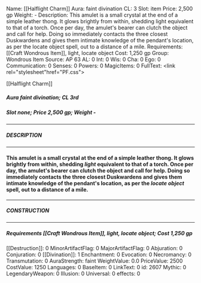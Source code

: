 Name: [[Halflight Charm]]
Aura: faint divination
CL: 3
Slot: item
Price: 2,500 gp
Weight: -
Description: This amulet is a small crystal at the end of a simple leather thong. It glows brightly from within, shedding light equivalent to that of a torch. Once per day, the amulet's bearer can clutch the object and call for help. Doing so immediately contacts the three closest Duskwardens and gives them intimate knowledge of the pendant's location, as per the locate object spell, out to a distance of a mile.
Requirements: [[Craft Wondrous Item]], light, locate object
Cost: 1,250 gp
Group: Wondrous Item
Source: AP 63
AL: 0
Int: 0
Wis: 0
Cha: 0
Ego: 0
Communication: 0
Senses: 0
Powers: 0
MagicItems: 0
FullText: <link rel="stylesheet"href="PF.css"><div class="heading"><p class="alignleft">[[Halflight Charm]]</p><div style="clear: both;"></div></div><div><h5><b>Aura </b>faint divination; <b>CL </b>3rd</h5><h5><b>Slot </b>none; <b>Price </b>2,500 gp; <b>Weight </b>-</h5></div><hr/><div><h5><b>DESCRIPTION</b></h5></div><hr/><div><h4><p>This amulet is a small crystal at the end of a simple leather thong. It glows brightly from within, shedding <i>light</i> equivalent to that of a torch. Once per day, the amulet's bearer can clutch the object and call for help. Doing so immediately contacts the three closest Duskwardens and gives them intimate knowledge of the pendant's location, as per the <i>locate object</i> spell, out to a distance of a mile.</p></h4></div><hr/><div><h5><b>CONSTRUCTION</b></h5></div><hr/><div><h5><b>Requirements </b>[[Craft Wondrous Item]], <i>light</i>, <i>locate object</i>; <b>Cost </b>1,250 gp</h5></div>
[[Destruction]]: 0
MinorArtifactFlag: 0
MajorArtifactFlag: 0
Abjuration: 0
Conjuration: 0
[[Divination]]: 1
Enchantment: 0
Evocation: 0
Necromancy: 0
Transmutation: 0
AuraStrength: faint
WeightValue: 0.0
PriceValue: 2500
CostValue: 1250
Languages: 0
BaseItem: 0
LinkText: 0
id: 2607
Mythic: 0
LegendaryWeapon: 0
Illusion: 0
Universal: 0
effects: 0
